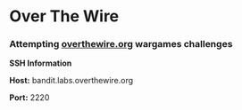 # Over The Wire
### Attempting [overthewire.org](https://overthewire.org/wargames/) wargames challenges

**SSH Information**

**Host:** bandit.labs.overthewire.org

**Port:** 2220